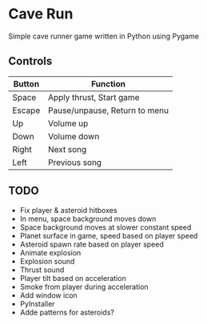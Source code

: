 # Cave Run

Simple cave runner game written in Python using Pygame


## Controls

| Button | Function                      |
|--------|-------------------------------|
| Space  | Apply thrust, Start game      |
| Escape | Pause/unpause, Return to menu |
| Up     | Volume up                     |
| Down   | Volume down                   |
| Right  | Next song                     |
| Left   | Previous song                 |


## TODO

* Fix player & asteroid hitboxes
* In menu, space background moves down
* Space background moves at slower constant speed
* Planet surface in game, speed based on player speed
* Asteroid spawn rate based on player speed
* Animate explosion
* Explosion sound
* Thrust sound
* Player tilt based on acceleration
* Smoke from player during acceleration
* Add window icon
* PyInstaller
* Adde patterns for asteroids?
